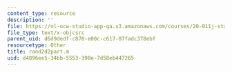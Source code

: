 ```yaml
---
content_type: resource
description: ''
file: https://ol-ocw-studio-app-qa.s3.amazonaws.com/courses/20-011j-statistical-thermodynamics-of-biomolecular-systems-be-011j-spring-2004/d4896ee534bb5553398e7d58eb447265_rand2d2part.m
file_type: text/x-objcsrc
parent_uid: d6d9dedf-c870-e00c-c617-07fadc378ebf
resourcetype: Other
title: rand2d2part.m
uid: d4896ee5-34bb-5553-398e-7d58eb447265
---
```

